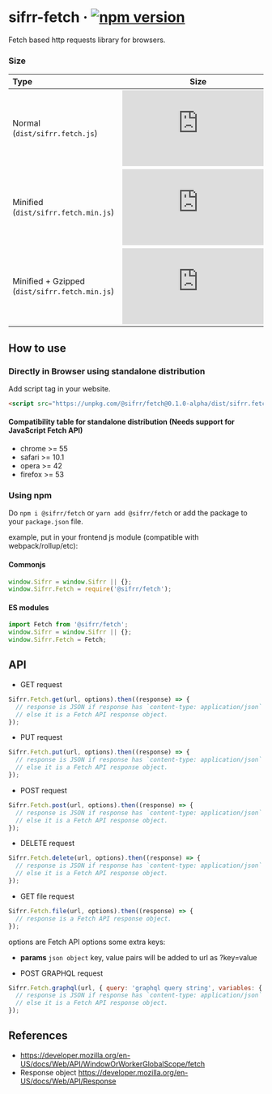 # sifrr-fetch &middot; [![npm version](https://img.shields.io/npm/v/@sifrr/fetch.svg)](https://www.npmjs.com/package/@sifrr/fetch)

Fetch based http requests library for browsers.

### Size
| Type | Size     |
| :------------ | :------------: |
| Normal (`dist/sifrr.fetch.js`)       | [![Normal](https://img.badgesize.io/sifrr/sifrr/master/packages/browser/sifrr-fetch/dist/sifrr.fetch.js?maxAge=600)](https://github.com/sifrr/sifrr/blob/master/packages/browser/sifrr-fetch/dist/sifrr.fetch.js) |
| Minified (`dist/sifrr.fetch.min.js`) | [![Minified](https://img.badgesize.io/sifrr/sifrr/master/packages/browser/sifrr-fetch/dist/sifrr.fetch.min.js?maxAge=600)](https://github.com/sifrr/sifrr/blob/master/packages/browser/sifrr-fetch/dist/sifrr.fetch.min.js) |
| Minified + Gzipped (`dist/sifrr.fetch.min.js`) | [![Minified + Gzipped](https://img.badgesize.io/sifrr/sifrr/master/packages/browser/sifrr-fetch/dist/sifrr.fetch.min.js?compression=gzip&maxAge=600)](https://github.com/sifrr/sifrr/blob/master/packages/browser/sifrr-fetch/dist/sifrr.fetch.min.js) |

## How to use
### Directly in Browser using standalone distribution
Add script tag in your website.
```html
<script src="https://unpkg.com/@sifrr/fetch@0.1.0-alpha/dist/sifrr.fetch.min.js"></script>
```

#### Compatibility table for standalone distribution (Needs support for JavaScript Fetch API)
- chrome >= 55
- safari >= 10.1
- opera >= 42
- firefox >= 53


### Using npm
Do `npm i @sifrr/fetch` or `yarn add @sifrr/fetch` or add the package to your `package.json` file.

example, put in your frontend js module (compatible with webpack/rollup/etc):
#### Commonjs
```js
window.Sifrr = window.Sifrr || {};
window.Sifrr.Fetch = require('@sifrr/fetch');
```

#### ES modules
```js
import Fetch from '@sifrr/fetch';
window.Sifrr = window.Sifrr || {};
window.Sifrr.Fetch = Fetch;
```

## API
- GET request
```js
Sifrr.Fetch.get(url, options).then((response) => {
  // response is JSON if response has `content-type: application/json` header
  // else it is a Fetch API response object.
});
```
- PUT request
```js
Sifrr.Fetch.put(url, options).then((response) => {
  // response is JSON if response has `content-type: application/json` header
  // else it is a Fetch API response object.
});
```
- POST request
```js
Sifrr.Fetch.post(url, options).then((response) => {
  // response is JSON if response has `content-type: application/json` header
  // else it is a Fetch API response object.
});
```
- DELETE request
```js
Sifrr.Fetch.delete(url, options).then((response) => {
  // response is JSON if response has `content-type: application/json` header
  // else it is a Fetch API response object.
});
```
- GET file request
```js
Sifrr.Fetch.file(url, options).then((response) => {
  // response is a Fetch API response object.
});
```
options are Fetch API options some extra keys:
- **params** `json object` key, value pairs will be added to url as ?key=value

- POST GRAPHQL request
```js
Sifrr.Fetch.graphql(url, { query: 'graphql query string', variables: { a: 'b' }, ...otherOptions }).then((response) => {
  // response is JSON if response has `content-type: application/json` header
  // else it is a Fetch API response object.
});
```

## References
- https://developer.mozilla.org/en-US/docs/Web/API/WindowOrWorkerGlobalScope/fetch
- Response object https://developer.mozilla.org/en-US/docs/Web/API/Response
